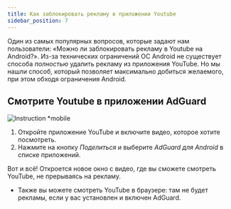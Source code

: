 ```yaml
---
title: Как заблокировать рекламу в приложении Youtube
sidebar_position: 7
---
```


Один из самых популярных вопросов, которые задают нам пользователи: «Можно ли заблокировать рекламу в Youtube на Android?». Из-за технических ограничений ОС Android не существует способа *полностью* удалить рекламу из приложения YouTube. Но мы нашли способ, который позволяет максимально добиться желаемого, при этом обходя ограничения Android.


## Смотрите Youtube в приложении AdGuard

![Instruction *mobile](https://cdn.adtidy.org/public/Adguard/Blog/Android/3-6/share.gif)

1. Откройте приложение YouTube и включите видео, которое хотите посмотреть.
2. Нажмите на кнопку *Поделиться* и выберите *AdGuard для Android* в списке приложений.

Вот и всё! Откроется новое окно с видео, где вы сможете смотреть YouTube, не прерываясь на рекламу.

* Также вы можете смотреть YouTube в браузере: там не будет рекламы, если у вас установлен и включен AdGuard.
